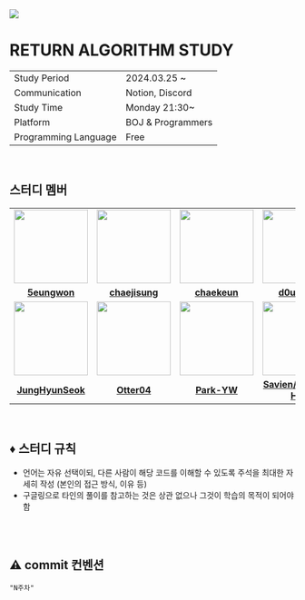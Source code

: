 
<img src="https://capsule-render.vercel.app/api?type=rect&color=gradient&text=%20%REAL%20%20&fontAlign=30&fontSize=30&textBg=true&desc=RETURN%20ALGORITHM%20STUDY&descAlign=60&descAlignY=50" />


# RETURN ALGORITHM STUDY

<table>
  <tr>
    <td>Study Period</td>
    <td>2024.03.25 ~ </td>
  </tr>
  <tr>
    <td>Communication</td>
    <td>Notion, Discord</td>
  </tr>
  <tr>
    <td>Study Time</td>
    <td>Monday 21:30~ </td>
  </tr>
  <tr>
    <td>Platform</td>
    <td>BOJ & Programmers</td>
  </tr>
  <tr>
    <td>Programming Language</td>
    <td>Free
    </td>
  </tr>
</table>

</br>

## 스터디 멤버
<table>
  <tr>
    <td align="center"><a href="https://github.com/5eungwon"><img src="https://avatars.githubusercontent.com/5eungwon" width="130px;" alt=""></a></td>
    <td align="center"><a href="https://github.com/chaejisung"><img src="https://avatars.githubusercontent.com/chaejisung" width="130px;" alt=""></a></td>
    <td align="center"><a href="https://github.com/chaekeun"><img src="https://avatars.githubusercontent.com/chaekeun" width="130px;" alt=""></a></td>
    <td align="center"><a href="https://github.com/d0ubleho"><img src="https://avatars.githubusercontent.com/d0ubleho" width="130px;" alt=""></a></td>
    <td align="center"><a href="https://github.com/doyeon0307"><img src="https://avatars.githubusercontent.com/doyeon0307" width="130px;" alt=""></a></td>
    <td align="center"><a href="https://github.com/HaesooJung"><img src="https://avatars.githubusercontent.com/HaesooJung" width="130px;" alt=""></a></td>
    <td align="center"><a href="https://github.com/Jeong-Yunmi"><img src="https://avatars.githubusercontent.com/Jeong-Yunmi" width="130px;" alt=""></a></td>
    
  </tr>
  <tr>
    <td align="center"><a href="https://github.com/5eungwon"><b>5eungwon</b></a></td>
    <td align="center"><a href="https://github.com/chaejisung"><b>chaejisung</b></a></td>
    <td align="center"><a href="https://github.com/chaekeun"><b>chaekeun</b></a></td>
    <td align="center"><a href="https://github.com/d0ubleho"><b>d0ubleho</b></a></td>
    <td align="center"><a href="https://github.com/doyeon0307"><b>dodo</b></a></td>
    <td align="center"><a href="https://github.com/HaesooJung"><b>HaesooJung</b></a></td>
    <td align="center"><a href="https://github.com/Jeong-Yunmi"><b>Jeong-Yunmi</b></a></td>
  </tr>
    <tr>
    <td align="center"><a href="https://github.com/Junghs21"><img src="https://avatars.githubusercontent.com/Junghs21" width="130px;" alt=""></a></td>
    <td align="center"><a href="https://github.com/Otter04"><img src="https://avatars.githubusercontent.com/Otter04" width="130px;" alt=""></a></td>
    <td align="center"><a href="https://github.com/Park-YW"><img src="https://avatars.githubusercontent.com/Park-YW" width="130px;" alt=""></a></td>
    <td align="center"><a href="https://github.com/MrMirror21"><img src="https://avatars.githubusercontent.com/MrMirror21" width="130px;" alt=""></a></td>
    <td align="center"><a href="https://github.com/slowforgod"><img src="https://avatars.githubusercontent.com/slowforgod" width="130px;" alt=""></a></td>
    <td align="center"><a href="https://github.com/ssongms"><img src="https://avatars.githubusercontent.com/ssongms" width="130px;" alt=""></a></td>
    <td align="center"><a href="https://github.com/topwon1"><img src="https://avatars.githubusercontent.com/topwon1" width="130px;" alt=""></a></td>
    
  </tr>
  <tr>
    <td align="center"><a href="https://github.com/Junghs21"><b>JungHyunSeok</b></a></td>
    <td align="center"><a href="https://github.com/Otter04"><b>Otter04</b></a></td>
    <td align="center"><a href="https://github.com/Park-YW"><b>Park-YW</b></a></td>
    <td align="center"><a href="https://github.com/MrMirror21"><b>Savien/Woo Jun Han</b></a></td>
    <td align="center"><a href="https://github.com/slowforgod"><b>slowforgod</b></a></td>
    <td align="center"><a href="https://github.com/ssongms"><b>ssongms</b></a></td>
    <td align="center"><a href="https://github.com/topwon1"><b>topwon1</b></a></td>
  </tr>
</table>

</br>

## ♦️ 스터디 규칙
- 언어는 자유 선택이되, 다른 사람이 해당 코드를 이해할 수 있도록 주석을 최대한 자세히 작성 (본인의 접근 방식, 이유 등)
- 구글링으로 타인의 풀이를 참고하는 것은 상관 없으나 그것이 학습의 목적이 되어야 함
<br/>

<br/>

## ⚠️ commit 컨벤션
```
"N주차"
```

